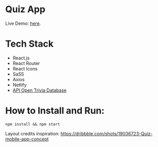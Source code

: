 # Quiz App

Live Demo: [here](https://64cd1f0a20393429e7a4a60a--clinquant-kleicha-a464e6.netlify.app/).

# Tech Stack

- React.js
- React Router
- React Icons
- SaSS
- Axios
- Netlify
- [API Open Trivia Database](https://opentdb.com/api_config.php)

# How to Install and Run:

`npm install && npm start`

Layout credits inspiration:
https://dribbble.com/shots/19036723-Quiz-mobile-app-concept
